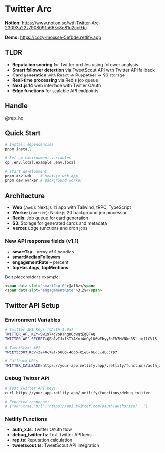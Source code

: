 # Twitter Arc

**Notion:** https://www.notion.so/wtf-Twitter-Arc-23093a2227908091b668c8e81d2cc9dc

**Demo:** https://cozy-mousse-5efbde.netlify.app

## TLDR

- **Reputation scoring** for Twitter profiles using follower analysis
- **Smart follower detection** via TweetScout API with Twitter API fallback
- **Card generation** with React → Puppeteer → S3 storage
- **Real-time processing** via Redis job queue
- **Next.js 14** web interface with Twitter OAuth
- **Edge functions** for scalable API endpoints

## Handle

@rep_hq

## Quick Start

```bash
# Install dependencies
pnpm install

# Set up environment variables
cp .env.local.example .env.local

# Start development
pnpm dev:web    # Next.js web app
pnpm dev:worker # Background worker
```

## Architecture

- **Web** (`/web`): Next.js 14 app with Tailwind, tRPC, TypeScript
- **Worker** (`/worker`): Node.js 20 background job processor
- **Redis**: Job queue for card generation
- **S3**: Storage for generated cards and metadata
- **Vercel**: Edge functions and cron jobs

### New API response fields (v1.1)
- **smartTop** – array of 5 handles
- **smartMedianFollowers**
- **engagementRate** – percent
- **topHashtags**, **topMentions**

Bolt placeholders example:
```html
<span data-slot="smartTop.0">@a16z</span>
<span data-slot="engagementRate">3.2%</span>
```

## Twitter API Setup

### Environment Variables
```bash
# Twitter API Keys (OAuth 1.0a)
TWITTER_API_KEY=Sw1974gVoDYhgnCcwqtEgQFAQ
TWITTER_API_SECRET=QBhDvIJxIsTYAKxi4oOylU6wEbyyEhEk7MVNkn85liiq1lCV15

# TweetScout API
TWEETSCOUT_KEY=3a40c7e0-66b8-4686-81eb-6bdccdbc3797

# Callback URLs
TWITTER_CALLBACK=https://your-app.netlify.app/.netlify/functions/auth_x
```

### Debug Twitter API
```bash
# Test Twitter API keys
curl https://your-app.netlify.app/.netlify/functions/debug_twitter

# Expected response:
# {"ok":true,"url":"https://api.twitter.com/oauth/authorize?..."}
```

### Netlify Functions
- **auth_x.ts**: Twitter OAuth flow
- **debug_twitter.ts**: Test Twitter API keys
- **rep.ts**: Reputation calculation
- **tweetscout.ts**: TweetScout API integration 